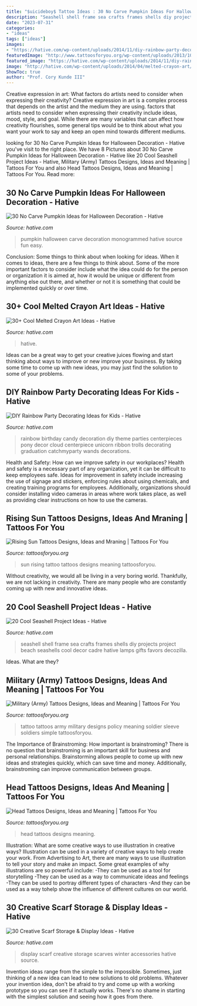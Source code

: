 ```yaml
---
title: "$uicideboy$ Tattoo Ideas : 30 No Carve Pumpkin Ideas For Halloween Decoration"
description: "Seashell shell frame sea crafts frames shells diy projects project beach seashells cool decor cadre hative lamps gifts favors decozilla"
date: "2023-07-31"
categories:
- "ideas"
tags: ["ideas"]
images:
- "https://hative.com/wp-content/uploads/2014/11/diy-rainbow-party-decorating-ideas/4-candy-decoration.jpg"
featuredImage: "http://www.tattoosforyou.org/wp-content/uploads/2013/10/US-Army-Tattoo-Designs-769x1024.jpg"
featured_image: "https://hative.com/wp-content/uploads/2014/11/diy-rainbow-party-decorating-ideas/4-candy-decoration.jpg"
image: "http://hative.com/wp-content/uploads/2014/04/melted-crayon-art/10-gymnastics.jpg"
ShowToc: true
author: "Prof. Cory Kunde III"
---
```



Creative expression in art: What factors do artists need to consider when expressing their creativity?
Creative expression in art is a complex process that depends on the artist and the medium they are using. factors that artists need to consider when expressing their creativity include ideas, mood, style, and goal. While there are many variables that can affect how creativity flourishes, some general tips would be to think about what you want your work to say and keep an open mind towards different mediums.

	

		
looking for 30 No Carve Pumpkin Ideas for Halloween Decoration - Hative you've visit to the right place. We have 8 Pictures about 30 No Carve Pumpkin Ideas for Halloween Decoration - Hative like 20 Cool Seashell Project Ideas - Hative, Military (Army) Tattoos Designs, Ideas and Meaning | Tattoos For You and also Head Tattoos Designs, Ideas and Meaning | Tattoos For You. Read more:
		
    
## 30 No Carve Pumpkin Ideas For Halloween Decoration - Hative

<img loading=lazy src="https://hative.com/wp-content/uploads/2014/10/no-carve-pumpkin-ideas/3-monogrammed-pumpkin.jpg" onerror="this.onerror=null;this.src='https://tse4.mm.bing.net/th?id=OIP.RLIi6r2IJL7LTAVcIEY5kwHaJ4&amp;pid=15.1';" alt="30 No Carve Pumpkin Ideas for Halloween Decoration - Hative">

_Source: hative.com_

>pumpkin halloween carve decoration monogrammed hative source fun easy. 

	

Conclusion: Some things to think about when looking for ideas.
When it comes to ideas, there are a few things to think about. Some of the more important factors to consider include what the idea could do for the person or organization it is aimed at, how it would be unique or different from anything else out there, and whether or not it is something that could be implemented quickly or over time.

    
## 30+ Cool Melted Crayon Art Ideas - Hative

<img loading=lazy src="http://hative.com/wp-content/uploads/2014/04/melted-crayon-art/10-gymnastics.jpg" onerror="this.onerror=null;this.src='https://tse1.mm.bing.net/th?id=OIP.znXxIh5UvBw51Ktxt235XgHaJ4&amp;pid=15.1';" alt="30+ Cool Melted Crayon Art Ideas - Hative">

_Source: hative.com_

>hative. 

	

Ideas can be a great way to get your creative juices flowing and start thinking about ways to improve or new improve your business. By taking some time to come up with new ideas, you may just find the solution to some of your problems.

    
## DIY Rainbow Party Decorating Ideas For Kids - Hative

<img loading=lazy src="https://hative.com/wp-content/uploads/2014/11/diy-rainbow-party-decorating-ideas/4-candy-decoration.jpg" onerror="this.onerror=null;this.src='https://tse2.mm.bing.net/th?id=OIP.GfTxgQhCKywEmuWykiSTCAHaLG&amp;pid=15.1';" alt="DIY Rainbow Party Decorating Ideas for Kids - Hative">

_Source: hative.com_

>rainbow birthday candy decoration diy theme parties centerpieces pony decor cloud centerpiece unicorn ribbon trolls decorating graduation catchmyparty wands decorations. 

	

Health and Safety: How can we improve safety in our workplaces?
Health and safety is a necessary part of any organization, yet it can be difficult to keep employees safe. Ideas for improvement in safety include increasing the use of signage and stickers, enforcing rules about using chemicals, and creating training programs for employees. Additionally, organizations should consider installing video cameras in areas where work takes place, as well as providing clear instructions on how to use the cameras.

    
## Rising Sun Tattoos Designs, Ideas And Mraning | Tattoos For You

<img loading=lazy src="https://www.tattoosforyou.org/wp-content/uploads/2016/03/Rising-Sun-Tattoo-Images.jpg" onerror="this.onerror=null;this.src='https://tse2.mm.bing.net/th?id=OIP.bYaVkymKye83oVvQLFRJkAHaNr&amp;pid=15.1';" alt="Rising Sun Tattoos Designs, Ideas and Mraning | Tattoos For You">

_Source: tattoosforyou.org_

>sun rising tattoo tattoos designs meaning tattoosforyou. 

	

Without creativity, we would all be living in a very boring world. Thankfully, we are not lacking in creativity. There are many people who are constantly coming up with new and innovative ideas.

    
## 20 Cool Seashell Project Ideas - Hative

<img loading=lazy src="https://hative.com/wp-content/uploads/2014/12/seashell-project-ideas/11-sea-shell-photo-frame.jpg" onerror="this.onerror=null;this.src='https://tse4.mm.bing.net/th?id=OIP.zg4oFNNHPHchdF10OVI2mQHaJ4&amp;pid=15.1';" alt="20 Cool Seashell Project Ideas - Hative">

_Source: hative.com_

>seashell shell frame sea crafts frames shells diy projects project beach seashells cool decor cadre hative lamps gifts favors decozilla. 

	

Ideas. What are they?

    
## Military (Army) Tattoos Designs, Ideas And Meaning | Tattoos For You

<img loading=lazy src="http://www.tattoosforyou.org/wp-content/uploads/2013/10/US-Army-Tattoo-Designs-769x1024.jpg" onerror="this.onerror=null;this.src='https://tse4.mm.bing.net/th?id=OIP.knRZP6WWleOpMJ7XZMFIagHaJ3&amp;pid=15.1';" alt="Military (Army) Tattoos Designs, Ideas and Meaning | Tattoos For You">

_Source: tattoosforyou.org_

>tattoo tattoos army military designs policy meaning soldier sleeve soldiers simple tattoosforyou. 

	

The Importance of Brainstroming: How important is brainstroming?
There is no question that brainstroming is an important skill for business and personal relationships. Brainstorming allows people to come up with new ideas and strategies quickly, which can save time and money. Additionally, brainstroming can improve communication between groups.

    
## Head Tattoos Designs, Ideas And Meaning | Tattoos For You

<img loading=lazy src="https://www.tattoosforyou.org/wp-content/uploads/2016/05/Head-Tattoos.jpg" onerror="this.onerror=null;this.src='https://tse4.mm.bing.net/th?id=OIP.1-fnfHRID0z5mrx7jW4JYwHaLH&amp;pid=15.1';" alt="Head Tattoos Designs, Ideas and Meaning | Tattoos For You">

_Source: tattoosforyou.org_

>head tattoos designs meaning. 

	

Illustration: What are some creative ways to use illustration in creative ways?
Illustration can be used in a variety of creative ways to help create your work. From Advertising to Art, there are many ways to use illustration to tell your story and make an impact. Some great examples of why illustrations are so powerful include: 
-They can be used as a tool for storytelling 
-They can be used as a way to communicate ideas and feelings 
-They can be used to portray different types of characters 
-And they can be used as a way tohelp show the influence of different cultures on our world.

    
## 30 Creative Scarf Storage &amp; Display Ideas - Hative

<img loading=lazy src="https://hative.com/wp-content/uploads/2015/03/scarf-storage-ideas/5-creative-scarf-storage-and-display-ideas.jpg" onerror="this.onerror=null;this.src='https://tse3.mm.bing.net/th?id=OIP.C7vsjFHEckY2RiPxWHCaIwHaOn&amp;pid=15.1';" alt="30 Creative Scarf Storage &amp; Display Ideas - Hative">

_Source: hative.com_

>display scarf creative storage scarves winter accessories hative source. 

	

Invention ideas range from the simple to the impossible. Sometimes, just thinking of a new idea can lead to new solutions to old problems. Whatever your invention idea, don't be afraid to try and come up with a working prototype so you can see if it actually works. There's no shame in starting with the simplest solution and seeing how it goes from there.

